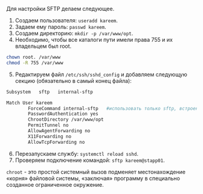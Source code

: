 Для настройки SFTP делаем следующее.
1. Создаем пользователя: `useradd kareem`.
2. Задаем ему пароль: `passwd kareem`.
3. Создаем директорию: `mkdir -p /var/www/opt`.
4. Необходимо, чтобы все каталоги пути имели права 755 и их владельцем был root.
```bash
chown root. /var/www
chmod -R 755 /var/www
```
5. Редактируем файл `/etc/ssh/sshd_config` и добавляем следующую секцию (обязательно в самый конец файла):
```bash
Subsystem   sftp   internal-sftp

Match User kareem
        ForceCommand internal-sftp   #использовать только sftp, встроенный в ssh
        PasswordAuthentication yes
        ChrootDirectory /var/www/opt
        PermitTunnel no
        AllowAgentForwarding no
        X11Forwarding no
        AllowTcpForwarding no
```
6. Перезапускаем службу: `systemctl reload sshd`.
7. Проверяем подключение командой: `sftp kareem@stapp01`.

`chroot` - это простой системный вызов подменяет местонахождение «корня» файловой системы, «заключая» программу в специально созданное ограниченное окружение.
